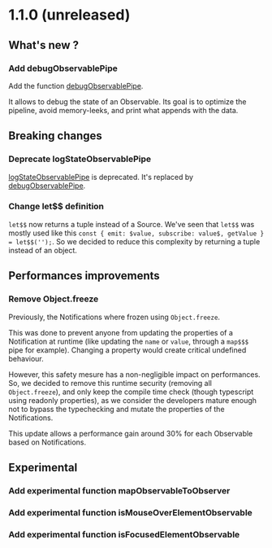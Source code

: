 # 1.1.0 (unreleased)

## What's new ?

### Add debugObservablePipe

Add the function [debugObservablePipe](/docs/reference/debug-observable-pipe/).

It allows to debug the state of an Observable. Its goal is to optimize the pipeline, avoid memory-leeks, and print what appends with the data.


## Breaking changes

### Deprecate logStateObservablePipe

[logStateObservablePipe](/docs/reference/log-state-observable-pipe/) is deprecated.
It's replaced by [debugObservablePipe](/docs/reference/debug-observable-pipe/).


### Change let$$ definition

`let$$` now returns a tuple instead of a Source.
We've seen that `let$$` was mostly used like this `const { emit: $value, subscribe: value$, getValue } = let$$('');`.
So we decided to reduce this complexity by returning a tuple instead of an object.

## Performances improvements

### Remove Object.freeze

Previously, the Notifications where frozen using `Object.freeze`.

This was done to prevent anyone from updating the properties of a Notification at runtime (like updating the `name` or `value`, through a `map$$$` pipe for example).
Changing a property would create critical undefined behaviour.

However, this safety mesure has a non-negligible impact on performances.
So, we decided to remove this runtime security (removing all `Object.freeze`), and only keep the compile time check (though typescript using readonly properties),
as we consider the developers mature enough not to bypass the typechecking and mutate the properties of the Notifications.

This update allows a performance gain around 30% for each Observable based on Notifications.

## Experimental

### Add experimental function mapObservableToObserver

### Add experimental function isMouseOverElementObservable

### Add experimental function isFocusedElementObservable


